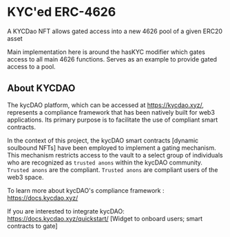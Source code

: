 # KYC'ed ERC-4626 

A KYCDao NFT allows gated access into a new 4626 pool of a given ERC20 asset

Main implementation here is around the hasKYC modifier which gates access to all main 4626 functions.
Serves as an example to provide gated access to a pool.

## About KYCDAO

The kycDAO platform, which can be accessed at https://kycdao.xyz/, represents a compliance framework that has been natively built for web3 applications. Its primary purpose is to facilitate the use of compliant smart contracts. 

In the context of this project, the kycDAO smart contracts [dynamic soulbound NFTs] have been employed to implement a gating mechanism. This mechanism restricts access to the vault to a select group of individuals who are recognized as `trusted anons` within the kycDAO community. `Trusted anons` are the compliant. `Trusted anons` are compliant users of the web3 space. 

To learn more about kycDAO's compliance framework : https://docs.kycdao.xyz/

If you are interested to integrate kycDAO: https://docs.kycdao.xyz/quickstart/ [Widget to onboard users; smart contracts to gate]
